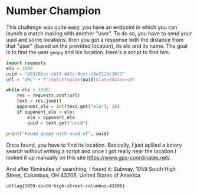 # Number Champion

This challenge was quite easy, you have an endpoint in which you can launch a match making with another "user". To do so, you have to send your uuid and some locations, then you got a response with the distance from that "user" (based on the provided location), its elo and its name. The goal is to find the user `geopy` and his location. Here's a script to find him.

```python
import requests
elo = 1000
uuid = "093202cc-cb1f-441c-9ccc-c0e2129c3677"
url = "URL" + f"/match?uuid={uuid}&lat=80&lon=10"

while elo < 3000:
    res = requests.post(url)
    text = res.json()
    opponent_elo = int(text.get("elo"), 10)
    if opponent_elo > elo:
        elo = opponent_elo
        uuid = text.get("uuid")
        
print("Found geopy with uuid of", uuid)
```

Once found, you have to find its location. Basically, I just apllied a binary search without writing a script and once I got really near the location I looked it up manually on this site https://www.gps-coordinates.net/.

And after 15minutes of searching, I found it:
Subway, 1059 South High Street, Columbus, OH 43206, United States of America

`utflag{1059-south-high-street-columbus-43206}`
